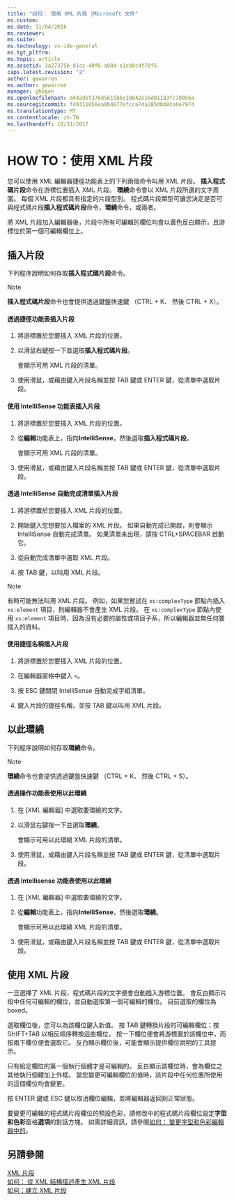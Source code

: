 ```yaml
---
title: "如何： 使用 XML 片段 |Microsoft 文件"
ms.custom: 
ms.date: 11/04/2016
ms.reviewer: 
ms.suite: 
ms.technology: vs-ide-general
ms.tgt_pltfrm: 
ms.topic: article
ms.assetid: 3a27375b-81cc-48f6-a884-e1cb8c4f78f5
caps.latest.revision: "2"
author: gewarren
ms.author: gewarren
manager: ghogen
ms.openlocfilehash: d442dbf376d5615b6c10842c16d01183fc70056a
ms.sourcegitcommit: f40311056ea0b4677efcca74a285dbb0ce0e7974
ms.translationtype: MT
ms.contentlocale: zh-TW
ms.lasthandoff: 10/31/2017
---
```

# <a name="how-to-use-xml-snippets"></a>HOW TO：使用 XML 片段
您可以使用 XML 編輯器捷徑功能表上的下列兩個命令叫用 XML 片段。 **插入程式碼片段**命令在游標位置插入 XML 片段。 **環繞**命令會以 XML 片段所選的文字周圍。 每個 XML 片段都具有指定的片段型別。 程式碼片段類型可讓您決定是否可與程式碼片段**插入程式碼片段**命令，**環繞**命令，或兩者。  
  
 將 XML 片段加入編輯器後，片段中所有可編輯的欄位均會以黃色反白顯示，且游標位於第一個可編輯欄位上。  
  
## <a name="insert-snippet"></a>插入片段  
 下列程序說明如何存取**插入程式碼片段**命令。  
  
> [!NOTE]
>  **插入程式碼片段**命令也會提供透過鍵盤快速鍵 （CTRL + K、 然後 CTRL + X）。  
  
#### <a name="to-insert-snippets-from-the-shortcut-menu"></a>透過捷徑功能表插入片段  
  
1.  將游標置於您要插入 XML 片段的位置。  
  
2.  以滑鼠右鍵按一下並選取**插入程式碼片段**。  
  
     會顯示可用 XML 片段的清單。  
  
3.  使用滑鼠，或藉由鍵入片段名稱並按 TAB 鍵或 ENTER 鍵，從清單中選取片段。  
  
#### <a name="to-insert-snippets-using-the-intellisense-menu"></a>使用 IntelliSense 功能表插入片段  
  
1.  將游標置於您要插入 XML 片段的位置。  
  
2.  從**編輯**功能表上，指向**IntelliSense**，然後選取**插入程式碼片段**。  
  
     會顯示可用 XML 片段的清單。  
  
3.  使用滑鼠，或藉由鍵入片段名稱並按 TAB 鍵或 ENTER 鍵，從清單中選取片段。  
  
#### <a name="to-insert-snippets-through-the-intellisense-complete-word-list"></a>透過 IntelliSense 自動完成清單插入片段  
  
1.  將游標置於您要插入 XML 片段的位置。  
  
2.  開始鍵入您想要加入檔案的 XML 片段。 如果自動完成已開啟，則會顯示 IntelliSense 自動完成清單。 如果清單未出現，請按 CTRL+SPACEBAR 啟動它。  
  
3.  從自動完成清單中選取 XML 片段。  
  
4.  按 TAB 鍵，以叫用 XML 片段。  
  
> [!NOTE]
>  有時可能無法叫用 XML 片段。 例如，如果您嘗試在 `xs:complexType` 節點內插入 `xs:element` 項目，則編輯器不會產生 XML 片段。 在 `xs:complexType` 節點內使用 `xs:element` 項目時，因為沒有必要的屬性或項目子系，所以編輯器並無任何要插入的資料。  
  
#### <a name="to-insert-snippets-using-the-shortcut-name"></a>使用捷徑名稱插入片段  
  
1.  將游標置於您要插入 XML 片段的位置。  
  
2.  在編輯器窗格中鍵入 `<`。  
  
3.  按 ESC 鍵關閉 IntelliSense 自動完成字組清單。  
  
4.  鍵入片段的捷徑名稱，並按 TAB 鍵以叫用 XML 片段。  
  
## <a name="surround-with"></a>以此環繞  
 下列程序說明如何存取**環繞**命令。  
  
> [!NOTE]
>  **環繞**命令也會提供透過鍵盤快速鍵 （CTRL + K、 然後 CTRL + S）。  
  
#### <a name="to-use-surround-with-from-the-context-menu"></a>透過操作功能表使用以此環繞  
  
1.  在 [XML 編輯器] 中選取要環繞的文字。  
  
2.  以滑鼠右鍵按一下並選取**環繞**。  
  
     會顯示可用以此環繞 XML 片段的清單。  
  
3.  使用滑鼠，或藉由鍵入片段名稱並按 TAB 鍵或 ENTER 鍵，從清單中選取片段。  
  
#### <a name="to-use-surround-with-from-the-intellisense-menu"></a>透過 Intellisense 功能表使用以此環繞  
  
1.  在 [XML 編輯器] 中選取要環繞的文字。  
  
2.  從**編輯**功能表上，指向**IntelliSense**，然後選取**環繞**。  
  
     會顯示可用以此環繞 XML 片段的清單。  
  
3.  使用滑鼠，或藉由鍵入片段名稱並按 TAB 鍵或 ENTER 鍵，從清單中選取片段。  
  
## <a name="using-xml-snippets"></a>使用 XML 片段  
 一旦選擇了 XML 片段，程式碼片段的文字便會自動插入游標位置。 會反白顯示片段中任何可編輯的欄位，並自動選取第一個可編輯的欄位。 目前選取的欄位為 boxed。  
  
 選取欄位後，您可以為該欄位鍵入新值。 按 TAB 鍵轉換片段的可編輯欄位；按 SHIFT+TAB 以相反順序轉換這些欄位。 按一下欄位便會將游標置於該欄位中，而按兩下欄位便會選取它。 反白顯示欄位後，可能會顯示提供欄位說明的工具提示。  
  
 只有給定欄位的第一個執行個體才是可編輯的。 反白顯示該欄位時，會為欄位之其他執行個體加上外框。 當您變更可編輯欄位的值時，該片段中任何位置所使用的這個欄位均會變更。  
  
 按 ENTER 鍵或 ESC 鍵以取消欄位編輯，並將編輯器返回到正常狀態。  
  
 要變更可編輯的程式碼片段欄位的預設色彩，請修改中的程式碼片段欄位設定**字型和色彩**窗格**選項**的對話方塊。 如需詳細資訊，請參閱[如何： 變更字型和色彩編輯器中的](../ide/reference/how-to-change-fonts-and-colors-in-the-editor.md)。  
  
## <a name="see-also"></a>另請參閱  
 [XML 片段](../xml-tools/xml-snippets.md)   
 [如何： 從 XML 結構描述產生 XML 片段](../xml-tools/how-to-generate-an-xml-snippet-from-an-xml-schema.md)   
 [如何：建立 XML 片段](../xml-tools/how-to-create-xml-snippets.md)